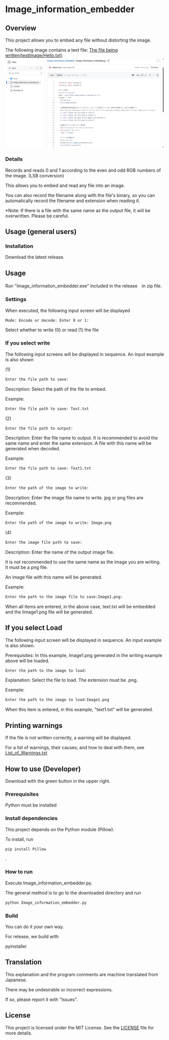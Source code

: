 # Image_information_embedder

## Overview
This project allows you to embed any file without distorting the image.

The following image contains a text file: [The file being written(testImage/Hello.txt)](testImage/Hello.txt)
![Image file with text written on it](testImage/test.png)
### Details
Records and reads 0 and 1 according to the even and odd RGB numbers of the image. (LSB conversion)

This allows you to embed and read any file into an image.

You can also record the filename along with the file's binary, so you can automatically record the filename and extension when reading it.

*Note: If there is a file with the same name as the output file, it will be overwritten. Please be careful.
## Usage (general users)

### Installation

Download the latest release.

## Usage
Run "Image_information_embedder.exe" included in the release　in zip file.

### Settings

When executed, the following input screen will be displayed

```sh
Mode: Encode or decode: Enter 0 or 1:
```

Select whether to write (0) or read (1) the file
### If you select write

The following input screens will be displayed in sequence. An input example is also shown

(1)
```sh
Enter the file path to save:
```

Description: Select the path of the file to embed.

Example:
```sh
Enter the file path to save: Text.txt
```
(2)
```sh
Enter the file path to output:
```

Description: Enter the file name to output.
It is recommended to avoid the same name and enter the same extension.
A file with this name will be generated when decoded.

Example:
```sh
Enter the file path to save: Text1.txt
```
(3)
```sh
Enter the path of the image to write:
```

Description: Enter the image file name to write.
jpg or png files are recommended.

Example:
```sh
Enter the path of the image to write: Image.png
```
(4)
```sh
Enter the image file path to save:
```

Description: Enter the name of the output image file.

It is not recommended to use the same name as the image you are writing. It must be a png file.

An image file with this name will be generated.

Example:
```sh
Enter the path to the image file to save:Image1.png:
```
When all items are entered, in the above case, text.txt will be embedded and the Iimage1.png file will be generated.

## If you select Load
The following input screen will be displayed in sequence. An input example is also shown.

Prerequisites: In this example, Image1.png generated in the writing example above will be loaded.

```sh
Enter the path to the image to load:
```
Explanation:
Select the file to load. The extension must be .png.

Example:

```sh
Enter the path to the image to load:Image1.png
```
When this item is entered, in this example, "text1.txt" will be generated.

## Printing warnings

If the file is not written correctly, a warning will be displayed.

For a list of warnings, their causes, and how to deal with them, see
 [List_of_Warnings.txt](List_of_Warnings.txt) 

## How to use (Developer)
Download with the green button in the upper right.
### Prerequisites
Python must be installed
### Install dependencies
This project depends on the Python module (Pillow).

To install, run

```sh
pip install Pillow
```

.
### How to run

Execute Image_information_embedder.py.

The general method is to go to the downloaded directory and run

```sh
python Image_information_embedder.py
```

### Build

You can do it your own way.

For release, we build with

pyinstaller


## Translation

This explanation and the program comments are machine translated from Japanese.

There may be undesirable or incorrect expressions.

If so, please report it with "lssues".

## License

This project is licensed under the MIT License. See the [LICENSE](LICENSE) file for more details.
